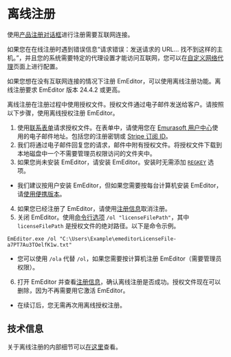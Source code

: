 # 离线注册

使用[产品注册对话框](../../dlg/regist/index)进行注册需要互联网连接。

如果您在在线注册时遇到错误信息“请求错误：发送请求的 URL… 找不到这样的主机。”，并且您的系统需要特定的代理设置才能访问互联网，您可以在[自定义网络代理](../../dlg/customize/proxy/index)页面上进行配置。

如果您想在没有互联网连接的情况下注册 EmEditor，可以使用离线注册功能。离线注册要求 EmEditor 版本 24.4.2 或更高。

离线注册在注册过程中使用授权文件。授权文件通过电子邮件发送给客户。请按照以下步骤，使用离线授权注册 EmEditor。

1. 使用[联系表单](https://zh-cn.emeditor.com/support/#contact)请求授权文件。在表单中，请使用您在 [Emurasoft 用户中心](https://support.emeditor.com/)使用的电子邮件地址。包括您的注册密钥或 [Stripe 订阅 ID](https://support.emeditor.com/en/account/subscriptions)。
2. 我们将通过电子邮件回复您的请求，邮件中附有授权文件。将授权文件下载到本地磁盘中一个不需要管理员权限访问的文件夹中。
3. 如果您尚未安装 EmEditor，请安装 EmEditor。安装时无需添加 [`REGKEY`](https://www.emeditor.com/faq/installation-faq/how-can-i-install-emeditor-without-displaying-dialog-boxes/) 选项。
  - 我们建议按用户安装 EmEditor，但如果您需要按每台计算机安装 EmEditor，请[使用便携版本](https://www.emeditor.com/faq/installation-faq/how-can-the-portable-version-be-shared-by-all-users/)。
4. 如果您已经注册了 EmEditor，请使用[注册信息](../../dlg/registration_info/index)取消注册。
5. 关闭 EmEditor。使用[命令行选项](https://www.emeditor.org/zh-cn/howto/file/file_commandline.html#options) `/ol "licenseFilePath"`，其中 `licenseFilePath` 是授权文件的绝对路径。以下是命令示例。
```
EmEditor.exe /ol "C:\Users\Example\emeditorLicenseFile-a7PT7Au3TOelfK1w.txt"
```

- 您可以使用 `/ola` 代替 `/ol`，如果您需要按计算机注册 EmEditor（需要管理员权限）。

6. 打开 EmEditor 并查看[注册信息](../../dlg/registration_info/index)，确认离线注册是否成功。授权文件现在可以删除，因为不再需要用它激活 EmEditor。

- 在续订后，您无需再次用离线授权注册。

## 技术信息

关于离线注册的内部细节可以[在这里](https://www.emeditor.com/general/new-validation-system-explained/)查看。


